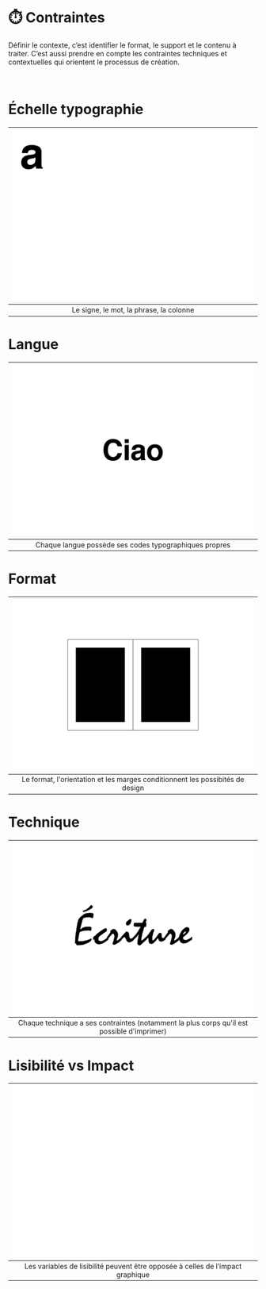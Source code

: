 # ⏱️ Contraintes

Définir le contexte, c’est identifier le format, le support et le contenu à traiter. C’est aussi prendre en compte les contraintes techniques et contextuelles qui orientent le processus de création.
  
&nbsp;

# Échelle typographie

|![](links/1-Language_v252.gif) |
|:---:|
| Le signe, le mot, la phrase, la colonne |

# Langue 

|![](links/1-Language_v2120.gif) |
|:---:|
| Chaque langue possède ses codes typographiques propres |

# Format  

|![](links/0-Colonne93.gif) |
|:---:|
| Le format, l'orientation et les marges conditionnent les possibités de design |

# Technique  

|![](links/0-Mot2.gif) |
|:---:|
| Chaque technique a ses contraintes (notamment la plus corps qu'il est possible d'imprimer) |

# Lisibilité vs Impact  

|![](links/1-Language_v2161.gif) |
|:---:|
| Les variables de lisibilité peuvent être opposée à celles de l’impact graphique |

<!-- ### Sources

- Karl Gerstner, *Kompendium für Alphabeten: Systematik der Schrift*, Sulgen/Frankfurt: Arthur Niggli, 1972 
- Ruedi Rüegg, *Basic Typography: Design with Letters / Typografische Grundlagen mit Schrift*, Zurich: Delta & Spes, 1980  
- Jost Hochuli, *Le détail en typographie*, London: Hyphen Press, 2005 [éd. orig. 1987]   -->

